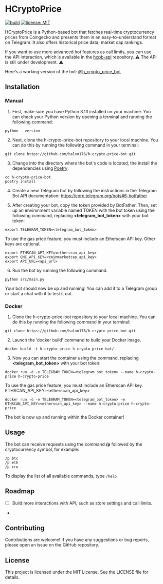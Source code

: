 # HCryptoPrice

[![build](https://github.com/halon176/h-crypto-price-bot/workflows/CI/badge.svg)](https://github.com/halon176/h-crypto-price-bot/actions/workflows/docker-image.yml)
[![license: MIT](https://img.shields.io/badge/License-MIT-yellow.svg)](https://github.com/halon176/h-crypto-price-bot/blob/master/LICENSE)

HCryptoPrice is a Python-based bot that fetches real-time cryptocurrency prices from Coingecko and presents them in an
easy-to-understand format on Telegram. It also offers historical price data, market cap rankings.

If you want to use more advanced bot features as call limits, you can use the API interaction,
which is available in the [hcpb-api](https://github.com/halon176/hcpb-api) repository.
⚠️ The API is still under development. ⚠️

Here's a working version of the bot: [@h_crypto_price_bot](https://t.me/h_crypto_price_bot)

## Installation

### Manual

1) First, make sure you have Python 3.13 installed on your machine. You can check your Python version by opening a
   terminal and running the following command:

```
python --version
```

2) Next, clone the h-crypto-price-bot repository to your local machine. You can do this by running the following command
   in your terminal:

```
git clone https://github.com/halon176/h-crypto-price-bot.git
```

3) Change into the directory where the bot's code is located, the install the dependencies
   using [Poetry](https://python-poetry.org/docs/#installation):

```
cd h-crypto-price-bot
poetry install
```

4) Create a new Telegram bot by following the instructions in the Telegram Bot API
   documentation: https://core.telegram.org/bots#6-botfather

5) After creating your bot, copy the token provided by BotFather. Then, set up an environment variable named TOKEN with
   the bot token using the following command, replacing **<telegram_bot_token>** with your bot token:

```
export TELEGRAM_TOKEN=<telegram_bot_token>
```

To use the gas price feature, you must include an Etherscan API key. Other keys are optional.

```
export ETHSCAN_API_KEY=<etherscan_api_key>
export CMC_API_KEY=<coinmarketcap_api_key>
export API_URL=<api_url>
```

6) Run the bot by running the following command:

```
python src/main.py
```

Your bot should now be up and running! You can add it to a Telegram group or start a chat with it to test it out.

### Docker

1) Clone the h-crypto-price-bot repository to your local machine. You can do this by running the following command in
   your terminal:

```
git clone https://github.com/halon176/h-crypto-price-bot.git
```

2) Launch the 'docker build' command to build your Docker image.

```
docker build -t h-crypto-price h-crypto-price-bot/.
```

3) Now you can start the container using the command, replacing **<telegram_bot_token>** with your bot token:

```
docker run -d -e TELEGRAM_TOKEN=<telegram_bot_token> --name h-crypto-price h-crypto-price
```

To use the gas price feature, you must include an Etherscan API key. ETHSCAN_API_KEY=<etherscan_api_key>

```
docker run -d -e TELEGRAM_TOKEN=<telegram_bot_token> -e ETHSCAN_API_KEY=<etherscan_api_key> --name h-crypto-price h-crypto-price
```

The bot is now up and running within the Docker container!

## Usage

The bot can receive requests using the command **/p** followed by the cryptocurrency symbol, for example:

```
/p btc
/p eth
/p cro
```

To display the list of all available commands, type `/help`

## Roadmap

- [ ] Build more interactions with API, such as store settings and call limits.
-

## Contributing

Contributions are welcome! If you have any suggestions or bug reports, please open an issue on the GitHub repository.

## License

This project is licensed under the MIT License. See the LICENSE file for details.